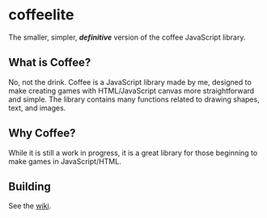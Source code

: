 # coffeelite
The smaller, simpler, **_definitive_** version of the coffee JavaScript library.

## What is Coffee?
No, not the drink.
Coffee is a JavaScript library made by me, designed to make creating games with HTML/JavaScript canvas more straightforward and simple. The library contains many functions related to drawing shapes, text, and images.

## Why Coffee?
While it is still a work in progress, it is a great library for those beginning to make games in JavaScript/HTML.

## Building
See the [wiki](https://github.com/CoffeeLib/coffeelite/wiki/).
